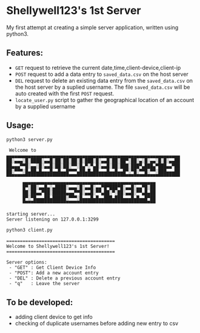 # Shellywell123's 1st Server

My first attempt at creating a simple server application, written using python3.

## Features:
 - `GET` request to retrieve the current date,time,client-device,client-ip
 - `POST` request to add a data entry to `saved_data.csv` on the host server 
 - `DEL` request to delete an existing data entry from the `saved_data.csv` on the host server by a suplied username. The file `saved_data.csv` will be auto created with the first `POST` request.
 - `locate_user.py` script to gather the geographical location of an account by a supplied username

## Usage:
```bash
python3 server.py

```

```
 Welcome to
▄▄▄▄▄▄▄▄▄▄▄▄▄▄▄▄▄▄▄▄▄▄▄▄▄▄▄▄▄▄▄▄▄▄▄▄▄▄▄▄▄▄▄▄▄▄▄▄▄▄▄▄▄▄▄▄▄▄▄▄▄▄▄▄
██░▄▄▄░█░████░▄▄█░██░██░██░█░███░█░▄▄█░██░██▀░██░▄░█░▄▄░█░█░▄▄██
██▄▄▄▀▀█░▄▄░█░▄▄█░██░██░▀▀░█▄▀░▀▄█░▄▄█░██░███░███▀▄███▄▀███▄▄▀██
██░▀▀▀░█▄██▄█▄▄▄█▄▄█▄▄█▀▀▀▄██▄█▄██▄▄▄█▄▄█▄▄█▀░▀█░▀▀█░▀▀░███▄▄▄██
▀▀▀▀▀▀▀▀▀▀▀▀▀▀▀▀▀▀▀▀▀▀▀▀▀▀▀▀▀▀▀▀▀▀▀▀▀▀▀▀▀▀▀▀▀▀▀▀▀▀▀▀▀▀▀▀▀▀▀▀▀▀▀▀
      ▄▄▄▄▄▄▄▄▄▄▄▄▄▄▄▄▄▄▄▄▄▄▄▄▄▄▄▄▄▄▄▄▄▄▄▄▄▄▄▄▄▄▄▄▄▄▄▄▄
      █▀░██░▄▄█▄░▄████░▄▄▄░█░▄▄█░▄▄▀█▀███▀█░▄▄█░▄▄▀█░██
      ██░██▄▄▀██░█████▄▄▄▀▀█░▄▄█░▀▀▄██░▀░██░▄▄█░▀▀▄█▄██
      █▀░▀█▄▄▄██▄█████░▀▀▀░█▄▄▄█▄█▄▄███▄███▄▄▄█▄█▄▄█▀██
      ▀▀▀▀▀▀▀▀▀▀▀▀▀▀▀▀▀▀▀▀▀▀▀▀▀▀▀▀▀▀▀▀▀▀▀▀▀▀▀▀▀▀▀▀▀▀▀▀▀

starting server...
Server listening on 127.0.0.1:3299
```

```bash
python3 client.py
```

```
========================================
Welcome to Shellywell123's 1st Server!
========================================

Server options:
 - "GET" : Get Client Device Info
 - "POST": Add a new account entry
 - "DEL" : Delete a previous account entry
 - "q"   : Leave the server

```

## To be developed:
 - adding client device to get info
 - checking of duplicate usernames before adding new entry to csv
